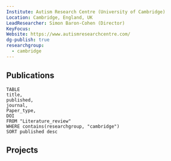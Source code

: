 ```yaml
---
Institute: Autism Research Centre (University of Cambridge)
Location: Cambridge, England, UK
LeadResearcher: Simon Baron-Cohen (Director)
KeyFocus: 
Website: https://www.autismresearchcentre.com/
dg-publish: true
researchgroup:
  - cambridge
---
```


## Publications

```dataview 
TABLE
title, 
published,
journal,
Paper_type,
DOI
FROM "Literature_review"
WHERE contains(researchgroup, "cambridge")
SORT published desc 
```

## Projects